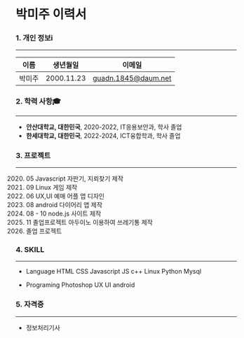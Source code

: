 # 박미주 이력서

### 1. 개인 정보ℹ️
***
이름 | 생년월일 | 이메일
--- | --- | --- |
박미주 | 2000.11.23 | guadn.1845@daum.net

### 2. 학력 사항🎓
***
* **안산대학교, 대한민국**, 2020-2022, IT응용보안과, 학사 졸업
* **한세대학교, 대한민국**, 2022-2024, ICT융합학과, 학사 졸업

### 3. 프로젝트
***
  2020. 05 Javascript 자판기, 지뢰찾기 제작
  2020. 09 Linux 게임 제작
  2021. 06 UX,UI 예매 어플 앱 디자인 
  2021. 08 android 다이어리 앱 제작
  2021. 08 - 10 node.js 사이트 제작
  2021. 11 졸업프로젝트 아두이노 이용하여 쓰레기통 제작
  2023. 졸업 프로젝트 

### 4. SKILL 
***
* Language
  HTML CSS Javascript JS c++ Linux Python Mysql

* Programing
  Photoshop UX UI android 

### 5. 자격증
***
* 정보처리기사
